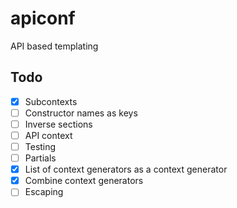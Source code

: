 apiconf
=======

API based templating

Todo
----
 - [x] Subcontexts
 - [ ] Constructor names as keys
 - [ ] Inverse sections
 - [ ] API context
 - [ ] Testing
 - [ ] Partials
 - [x] List of context generators as a context generator
 - [x] Combine context generators
 - [ ] Escaping
